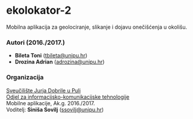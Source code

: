 # ekolokator-2
Mobilna aplikacija za geolociranje, slikanje i dojavu onečišćenja u okolišu.

### Autori (2016./2017.)
- **Bileta	Toni** (tbileta@unipu.hr)
- **Drozina	Adrian**	(adrozina@unipu.hr)

### Organizacija
[Sveučilište Jurja Dobrile u Puli](http://www.unipu.hr/)   
[Odjel za informacijsko-komunikacijske tehnologije](http://www.unipu.hr/index.php?id=1933)  
Mobilne aplikacije, Ak.g. 2016./2017.  
Voditelj: **Siniša Sovilj** (ssovilj@unipu.hr)
